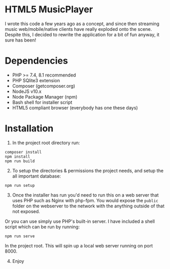 HTML5 MusicPlayer
=================

I wrote this code a few years ago as a concept, and since then streaming music web/mobile/native clients have really exploded onto the scene.
Despite this, I decided to rewrite the application for a bit of fun anyway, it sure has been!

Dependencies
============

* PHP >= 7.4, 8.1 recommended
* PHP SQlite3 extension
* Composer (getcomposer.org)
* NodeJS v10.x
* Node Package Manager (npm)
* Bash shell for installer script
* HTML5 compliant browser (everybody has one these days)

Installation
============

1. In the project root directory run:

```
composer install
npm install
npm run build
```

2. To setup the directories & permissions the project needs, and setup the all important database:

```
npm run setup
```

3. Once the installer has run you'd need to run this on a web server that uses PHP such as Nginx with php-fpm.
You would expose the `public` folder on the webserver to the network with the anything outside of that not exposed.

Or you can use simply use PHP's built-in server. I have included a shell script which can be run by running:

```
npm run serve
```

In the project root. This will spin up a local web server running on port 8000.

4. Enjoy
